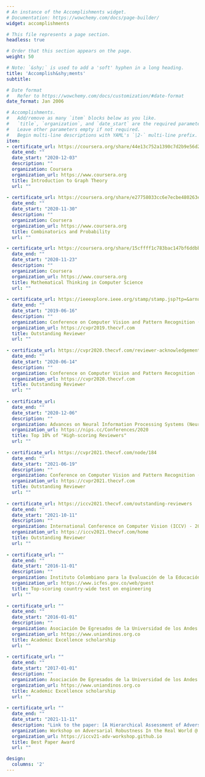 ```yaml
---
# An instance of the Accomplishments widget.
# Documentation: https://wowchemy.com/docs/page-builder/
widget: accomplishments

# This file represents a page section.
headless: true

# Order that this section appears on the page.
weight: 50

# Note: `&shy;` is used to add a 'soft' hyphen in a long heading.
title: 'Accomplish&shy;ments'
subtitle:

# Date format
#   Refer to https://wowchemy.com/docs/customization/#date-format
date_format: Jan 2006

# Accomplishments.
#   Add/remove as many `item` blocks below as you like.
#   `title`, `organization`, and `date_start` are the required parameters.
#   Leave other parameters empty if not required.
#   Begin multi-line descriptions with YAML's `|2-` multi-line prefix.
item:
- certificate_url: https://coursera.org/share/44e13c752a1390c7d2b9e56d23f6de0c
  date_end: ""
  date_start: "2020-12-03"
  description: ""
  organization: Coursera
  organization_url: https://www.coursera.org
  title: Introduction to Graph Theory
  url: ""
  
- certificate_url: https://coursera.org/share/e27758033cc6e7ecbe480263e31e6a96
  date_end: ""
  date_start: "2020-11-30"
  description: ""
  organization: Coursera
  organization_url: https://www.coursera.org
  title: Combinatorics and Probability
  url: ""

- certificate_url: https://coursera.org/share/15cffff1c783bac147bf6ddbbdd24f56
  date_end: ""
  date_start: "2020-11-23"
  description: ""
  organization: Coursera
  organization_url: https://www.coursera.org
  title: Mathematical Thinking in Computer Science
  url: ""
  
- certificate_url: https://ieeexplore.ieee.org/stamp/stamp.jsp?tp=&arnumber=8954223
  date_end: ""
  date_start: "2019-06-16"
  description: ""
  organization: Conference on Computer Vision and Pattern Recognition (CVPR) - 2019
  organization_url: https://cvpr2019.thecvf.com
  title: Outstanding Reviewer
  url: ""
  
- certificate_url: https://cvpr2020.thecvf.com/reviewer-acknowledgements
  date_end: ""
  date_start: "2020-06-14"
  description: ""
  organization: Conference on Computer Vision and Pattern Recognition (CVPR) - 2020
  organization_url: https://cvpr2020.thecvf.com
  title: Outstanding Reviewer
  url: ""
  
- certificate_url: 
  date_end: ""
  date_start: "2020-12-06"
  description: ""
  organization: Advances on Neural Information Processing Systems (NeurIPS) - 2020
  organization_url: https://nips.cc/Conferences/2020
  title: Top 10% of "High-scoring Reviewers"
  url: ""
  
- certificate_url: https://cvpr2021.thecvf.com/node/184
  date_end: ""
  date_start: "2021-06-19"
  description: ""
  organization: Conference on Computer Vision and Pattern Recognition (CVPR) - 2021
  organization_url: https://cvpr2021.thecvf.com
  title: Outstanding Reviewer
  url: ""
  
- certificate_url: https://iccv2021.thecvf.com/outstanding-reviewers
  date_end: ""
  date_start: "2021-10-11"
  description: ""
  organization: International Conference on Computer Vision (ICCV) - 2021
  organization_url: https://iccv2021.thecvf.com/home
  title: Outstanding Reviewer
  url: ""
  
- certificate_url: ""
  date_end: ""
  date_start: "2016-11-01"
  description: ""
  organization: Instituto Colombiano para la Evaluación de la Educación (ICFES)
  organization_url: https://www.icfes.gov.co/web/guest
  title: Top-scoring country-wide test on engineering
  url: ""
  
- certificate_url: ""
  date_end: ""
  date_start: "2016-01-01"
  description: ""
  organization: Asociación De Egresados de la Universidad de los Andes (Uniandinos)
  organization_url: https://www.uniandinos.org.co
  title: Academic Excellence scholarship
  url: ""
  
- certificate_url: ""
  date_end: ""
  date_start: "2017-01-01"
  description: ""
  organization: Asociación De Egresados de la Universidad de los Andes (Uniandinos)
  organization_url: https://www.uniandinos.org.co
  title: Academic Excellence scholarship
  url: ""
  
- certificate_url: ""
  date_end: ""
  date_start: "2021-11-11"
  description: "Link to the paper: [A Hierarchical Assessment of Adversarial Severity](https://openaccess.thecvf.com/content/ICCV2021W/AROW/papers/Jeanneret_A_Hierarchical_Assessment_of_Adversarial_Severity_ICCVW_2021_paper.pdf), Jeanneret, Pérez and Arbeláez."
  organization: Workshop on Adversarial Robustness In the Real World @ ICCV-21
  organization_url: https://iccv21-adv-workshop.github.io
  title: Best Paper Award
  url: ""

design:
  columns: '2' 
---
```

